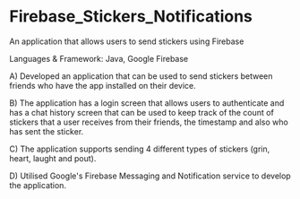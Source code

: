 # Firebase_Stickers_Notifications
An application that allows users to send stickers using Firebase

Languages & Framework: Java, Google Firebase

A) Developed an application that can be used to send stickers between friends who have the app installed on their device.

B) The application has a login screen that allows users to authenticate and has a chat history screen that can be used to keep track of the count of stickers that a user receives from their friends, the timestamp and also who has sent the sticker. 

C) The application supports sending 4 different types of stickers (grin, heart, laught and pout). 

D) Utilised Google's Firebase Messaging and Notification service to develop the application. 

